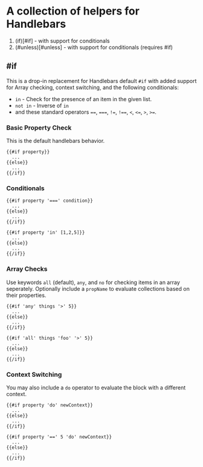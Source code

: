 A collection of helpers for Handlebars
==================

1. (if)[#if] - with support for conditionals
2. (#unless)[#unless] - with support for conditionals (requires #if)


\#if
----------

This is a drop-in replacement for Handlebars default ```#if``` with added support for Array checking, context switching, and the following conditionals:
- ```in``` - Check for the presence of an item in the given list.
- ```not in``` - Inverse of ```in```
- and these standard operators ```==```, ```===```, ```!=```, ```!==```, ```<```, ```<=```, ```>```, ```>=```.

### Basic Property Check
This is the default handlebars behavior.
```
{{#if property}}
  ...
{{else}}
  ...
{{/if}}
```

### Conditionals
```
{{#if property '===' condition}}
  ...
{{else}}
  ...
{{/if}}

{{#if property 'in' [1,2,5]}}
  ...
{{else}}
  ...
{{/if}}
```

### Array Checks
Use keywords ```all``` (default), ```any```, and ```no``` for checking items in an array seperately. Optionally include a ```propName``` to evaluate collections based on their properties.
```
{{#if 'any' things '>' 5}}
  ...
{{else}}
  ...
{{/if}}

{{#if 'all' things 'foo' '>' 5}}
  ...
{{else}}
  ...
{{/if}}
```

### Context Switching
You may also include a ```do``` operator to evaluate the block with a different context.
```
{{#if property 'do' newContext}}
  ...
{{else}}
  ...
{{/if}}

{{#if property '==' 5 'do' newContext}}
  ...
{{else}}
  ...
{{/if}}
```